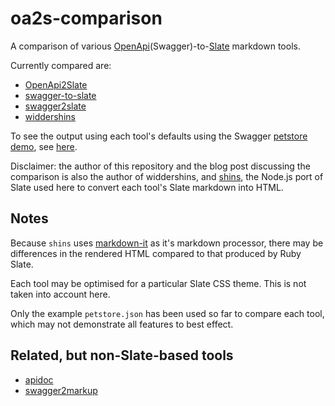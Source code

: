 # oa2s-comparison

A comparison of various [OpenApi](https://www.openapis.org/specification/repo)(Swagger)-to-[Slate](https://github.com/lord/slate) markdown tools.

Currently compared are:

* [OpenApi2Slate](https://github.com/scrive/openapi2slate)
* [swagger-to-slate](https://github.com/lavkumarv/swagger-to-slate)
* [swagger2slate](https://github.com/e96/swagger2slate)
* [widdershins](https://github.com/mermade/widdershins)

To see the output using each tool's defaults using the Swagger [petstore demo](), see [here](https://mermade.github.io/oa2s-comparison).

Disclaimer: the author of this repository and the blog post discussing the comparison is also the author of widdershins, and [shins](https://github.com/mermade/shins), the Node.js port of Slate used here to convert each tool's Slate markdown into HTML.

## Notes

Because `shins` uses [markdown-it](https://github.com/markdown-it/markdown-it) as it's markdown processor, there may be differences in the rendered HTML compared to that produced by Ruby Slate.

Each tool may be optimised for a particular Slate CSS theme. This is not taken into account here.

Only the example `petstore.json` has been used so far to compare each tool, which may not demonstrate all features to best effect.

## Related, but non-Slate-based tools

* [apidoc](https://github.com/owainlewis/apidoc/issues)
* [swagger2markup](https://github.com/Swagger2Markup/swagger2markup)

